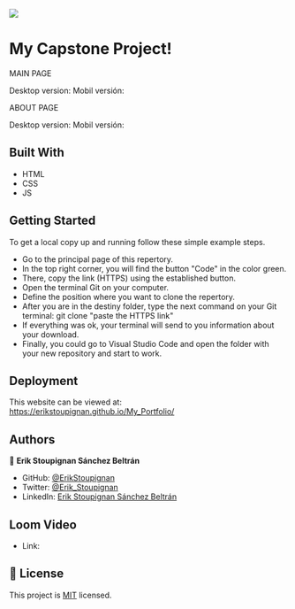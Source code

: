 ![](https://img.shields.io/badge/Microverse-blueviolet)

# My Capstone Project!

MAIN PAGE

 Desktop version:
 Mobil versión: 

ABOUT PAGE

 Desktop version:
 Mobil versión: 

## Built With

- HTML
- CSS
- JS

## Getting Started
To get a local copy up and running follow these simple example steps.

- Go to the principal page of this repertory.
- In the top right corner, you will find the button "Code" in the color green.
- There, copy the link (HTTPS) using the established button.
- Open the terminal Git on your computer.
- Define the position where you want to clone the repertory.
- After you are in the destiny folder, type the next command on your Git terminal: git clone  "paste the HTTPS link"
- If everything was ok, your terminal will send to you information about your download. 
- Finally, you could go to Visual Studio Code and open the folder with your new repository and start to work.

## Deployment

This website can be viewed at: https://erikstoupignan.github.io/My_Portfolio/

## Authors

👤 **Erik Stoupignan Sánchez Beltrán**

- GitHub: [@ErikStoupignan](https://github.com/ErikStoupignan)
- Twitter: [@Erik_Stoupignan](https://twitter.com/Erik_Stoupignan)
- LinkedIn: [Erik Stoupignan Sánchez Beltrán](https://www.linkedin.com/in/erik-stoupignan-s%C3%A1nchez-beltr%C3%A1n-393180238/)

## Loom Video 

- Link: 

## 📝 License

This project is [MIT](./MIT.md) licensed.
